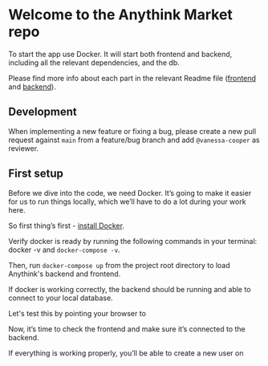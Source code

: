 # Welcome to the Anythink Market repo

To start the app use Docker. It will start both frontend and backend, including all the relevant dependencies, and the db.

Please find more info about each part in the relevant Readme file ([frontend](frontend/readme.md) and [backend](backend/README.md)).

## Development

When implementing a new feature or fixing a bug, please create a new pull request against `main` from a feature/bug branch and add `@vanessa-cooper` as reviewer.

## First setup

Before we dive into the code, we need Docker. It’s going to make it easier for us to run things locally, which we’ll have to do a lot during your work here.

So first thing’s first - [install Docker](https://docs.docker.com/get-docker/).

Verify docker is ready by running the following commands in your terminal: docker -v and `docker-compose -v`.

Then, run `docker-compose up` from the project root directory to load Anythink's backend and frontend.

If docker is working correctly, the backend should be running and able to connect to your local database.

Let's test this by pointing your browser to [](http://localhost:3000/api/ping)

Now, it’s time to check the frontend and make sure it’s connected to the backend.

If everything is working properly, you’ll be able to create a new user on [](http://localhost:3001/register)
